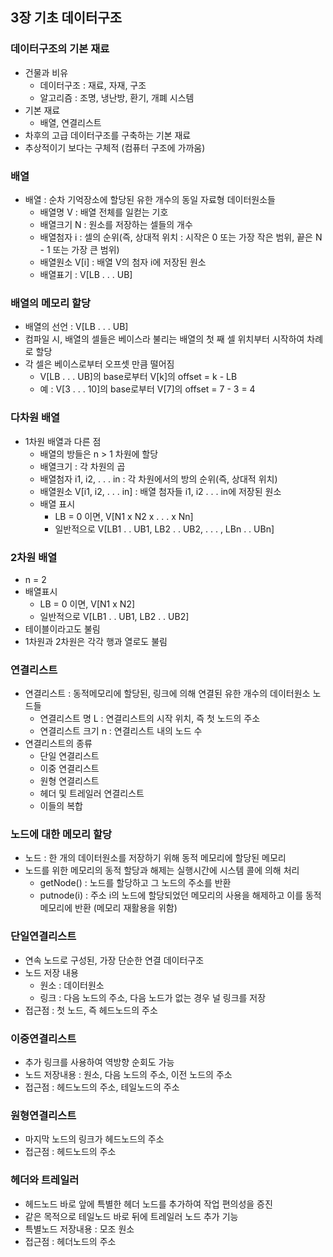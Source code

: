 ## <strong>3장 기초 데이터구조</strong>
### <strong>데이터구조의 기본 재료</strong>
- 건물과 비유
    - 데이터구조 : 재료, 자재, 구조
    - 알고리즘 : 조명, 냉난방, 환기, 개폐 시스템
- 기본 재료
    - 배열, 연결리스트
- 차후의 고급 데이터구조를 구축하는 기본 재료
- 추상적이기 보다는 구체적 (컴퓨터 구조에 가까움)

### <strong>배열</strong>
- 배열 : 순차 기억장소에 할당된 유한 개수의 동일 자료형 데이터원소들
    - 배열명 V      : 배열 전체를 일컫는 기호
    - 배열크기 N    : 원소를 저장하는 셀들의 개수
    - 배열첨자 i    : 셀의 순위(즉, 상대적 위치 : 시작은 0 또는 가장 작은 범위, 끝은 N - 1 또는 가장 큰 범위)
    - 배열원소 V[i] : 배열 V의 첨자 i에 저장된 원소
    - 배열표기      : V[LB . . . UB]

### <strong>배열의 메모리 할당</strong>
- 배열의 선언 : V[LB . . . UB]
- 컴파일 시, 배열의 셀들은 베이스라 불리는 배열의 첫 째 셀 위치부터 시작하여 차례로 할당
- 각 셀은 베이스로부터 오프셋 만큼 떨어짐
    - V[LB . . . UB]의 base로부터 V[k]의 offset = k - LB
    - 예 : V[3 . . . 10]의 base로부터 V[7]의 offset = 7 - 3 = 4

### <strong>다차원 배열</strong>
- 1차원 배열과 다른 점
    - 배열의 방들은 n > 1 차원에 할당
    - 배열크기                      : 각 차원의 곱
    - 배열첨자 i1, i2, . . . in     : 각 차원에서의 방의 순위(즉, 상대적 위치)
    - 배열원소 V[i1, i2, . . . in]  : 배열 첨자들 i1, i2 . . . in에 저장된 원소
    - 배열 표시
        - LB = 0 이면, V[N1 x N2 x . . . x Nn]
        - 일반적으로 V[LB1 . . UB1, LB2 . . UB2, . . . , LBn . . UBn]

### <strong>2차원 배열</strong>
- n = 2
- 배열표시
    - LB = 0 이면, V[N1 x N2]
    - 일반적으로 V[LB1 . . UB1, LB2 . . UB2]
- 테이블이라고도 불림
- 1차원과 2차원은 각각 행과 열로도 불림

### <strong>연결리스트</strong>
- 연결리스트 : 동적메모리에 할당된, 링크에 의해 연결된 유한 개수의 데이터원소 노드들
    - 연결리스트 명 L   : 연결리스트의 시작 위치, 즉 첫 노드의 주소
    - 연결리스트 크기 n : 연결리스트 내의 노드 수
- 연결리스트의 종류
    - 단일 연결리스트
    - 이중 연결리스트
    - 원형 연결리스트
    - 헤더 및 트레일러 연결리스트
    - 이들의 복합

### <strong>노드에 대한 메모리 할당</strong>
- 노드 : 한 개의 데이터원소를 저장하기 위해 동적 메모리에 할당된 메모리
- 노드를 위한 메모리의 동적 할당과 해제는 실행시간에 시스템 콜에 의해 처리
    - getNode()     : 노드를 할당하고 그 노드의 주소를 반환
    - putnode(i)    : 주소 i의 노드에 할당되었던 메모리의 사용을 해제하고 이를 동적 메모리에 반환 (메모리 재활용을 위함)

### <strong>단일연결리스트</strong>
- 연속 노드로 구성된, 가장 단순한 연결 데이터구조
- 노드 저장 내용
    - 원소 : 데이터원소
    - 링크 : 다음 노드의 주소, 다음 노드가 없는 경우 널 링크를 저장
- 접근점 : 첫 노드, 즉 헤드노드의 주소

### <strong>이중연결리스트</strong>
- 추가 링크를 사용하여 역방향 순회도 가능
- 노드 저장내용 : 원소, 다음 노드의 주소, 이전 노드의 주소
- 접근점 : 헤드노드의 주소, 테일노드의 주소

### <strong>원형연결리스트</strong>
- 마지막 노드의 링크가 헤드노드의 주소
- 접근점 : 헤드노드의 주소

### <strong>헤더와 트레일러</strong>
- 헤드노드 바로 앞에 특별한 헤더 노드를 추가하여 작업 편의성을 증진
- 같은 목적으로 테일노드 바로 뒤에 트레일러 노드 추가 기능
- 특별노드 저장내용 : 모조 원소
- 접근점 : 헤더노드의 주소
